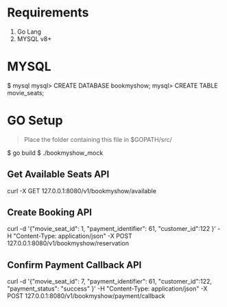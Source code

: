 # Requirements
1) Go Lang 
2) MYSQL v8+

# MYSQL
$ mysql
mysql> CREATE DATABASE bookmyshow;
mysql> CREATE TABLE movie_seats;

# GO Setup
> Place the folder containing this file in $GOPATH/src/

$ go build
$ ./bookmyshow_mock

## Get Available Seats API
curl -X GET 127.0.0.1:8080/v1/bookmyshow/available

## Create Booking API
curl -d '{"movie_seat_id": 1, "payment_identifier": 61, "customer_id":122 }' -H "Content-Type: application/json"  -X POST 127.0.0.1:8080/v1/bookmyshow/reservation

## Confirm Payment Callback API
curl -d '{"movie_seat_id": 7, "payment_identifier": 61, "customer_id":122, "payment_status": "success" }' -H "Content-Type: application/json"  -X POST 127.0.0.1:8080/v1/bookmyshow/payment/callback
